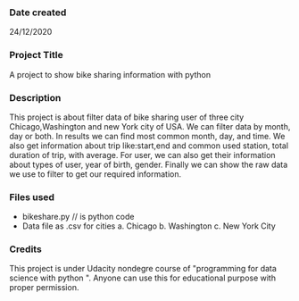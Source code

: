 ### Date created
24/12/2020

### Project Title
A project to show bike sharing information with python

### Description
This project is about filter data of bike sharing user of three city Chicago,Washington and new York city of USA. We can filter data by month, day or both. In results we can find most common month, day, and time. We also get information about trip like:start,end and common used station, total duration of trip, with average. For user, we can also get their information about types of user, year of birth, gender. Finally we can show the raw data we use to filter to get our required information.

### Files used
- bikeshare.py // is python code
- Data file as .csv for cities a. Chicago b. Washington c. New York City

### Credits
This project is under Udacity nondegre course of "programming for data science with python ". Anyone can use this for educational purpose with proper permission.

